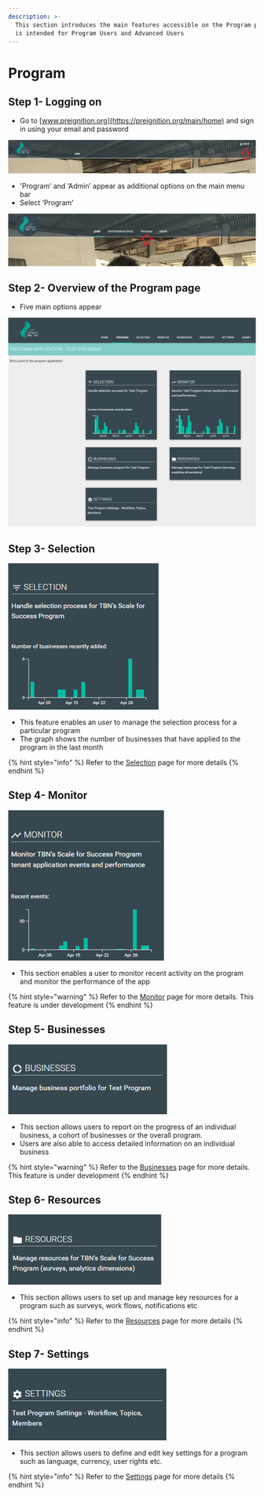 ```yaml
---
description: >-
  This section introduces the main features accessible on the Program page. It
  is intended for Program Users and Advanced Users
---
```


# Program

## Step 1- Logging on

* Go to [www.preignition.org](https://preignition.org/main/home) and sign in using your email and password

![Arrow shows where to sign in](../../.gitbook/assets/image-10.png)

* 'Program’ and ‘Admin’ appear as additional options on the main menu bar
* Select ‘Program’

![](../../.gitbook/assets/image%20%2856%29.png)

## Step 2- Overview of the Program page

* Five main options appear 

![](../../.gitbook/assets/image%20%2850%29.png)

## Step 3- Selection

![Entry point for managing the selection process](../../.gitbook/assets/image-35.png)

* This feature enables an user to manage the selection process for a particular program
* The graph shows the number of businesses that have applied to the program in the last month

{% hint style="info" %}
Refer to the [Selection](https://program-user-docs.preignition.org/~/edit/drafts/-LFMZVONed2CdhnKStAa/users-program-and-advanced/portfolio/selection) page for more details
{% endhint %}

## Step 4- Monitor

![Entry point for monitoring activity on the program](../../.gitbook/assets/image-48.png)

* This section enables a user to monitor recent activity on the program and monitor the performance of the app

{% hint style="warning" %}
Refer to the [Monitor](https://program-user-docs.preignition.org/~/edit/drafts/-LFMZVONed2CdhnKStAa/users-program-and-advanced/portfolio/monitor) page for more details. This feature is under development
{% endhint %}

## Step 5- Businesses

![Entry point for reporting](../../.gitbook/assets/image-23.png)

* This section allows users to report on the progress of an individual business, a cohort of businesses or the overall program.
* Users are also able to access detailed information on an individual business

{% hint style="warning" %}
Refer to the [Businesses](https://program-user-docs.preignition.org/~/edit/drafts/-LFMdC8NivIZ5vp84-LV/users-program-and-advanced/portfolio/businesses) page for more details. This feature is under development
{% endhint %}

## Step 6- Resources

![Entry point for managing program resources](../../.gitbook/assets/image-32.png)

* This section allows users to set up and manage key resources for a program such as surveys, work flows, notifications etc

{% hint style="info" %}
Refer to the [Resources](https://program-user-docs.preignition.org/~/edit/drafts/-LFMeIfFL4VZClDZDQQE/users-program-and-advanced/portfolio/resources) page for more details
{% endhint %}

## Step 7- Settings

![Entry point for managing a program&apos;s settings](../../.gitbook/assets/image-44.png)

* This section allows users to define and edit key settings for a program such as language, currency, user rights etc.

{% hint style="info" %}
Refer to the [Settings](https://program-user-docs.preignition.org/~/edit/drafts/-LFMdc07T0abKnScvt2c/users-program-and-advanced/portfolio/settings) page for more details
{% endhint %}



